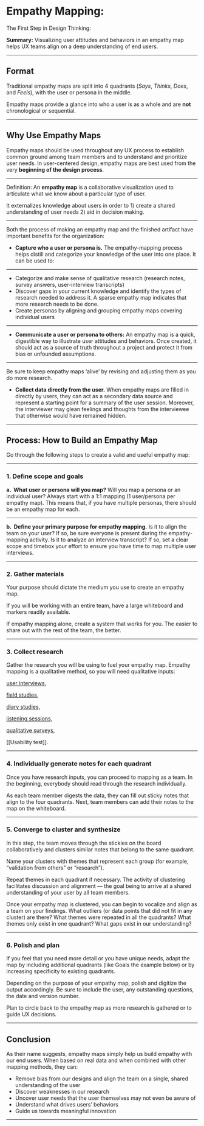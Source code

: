 # Empathy Mapping: 

The First Step in Design Thinking:

 
**Summary:** Visualizing user attitudes and behaviors in an empathy map helps UX teams align on a deep understanding of end users. 

---

## Format

Traditional empathy maps are split into 4 quadrants (_Says_, _Thinks_, _Does_, and _Feels_), with the user or persona in the middle. 

Empathy maps provide a glance into who a user is as a whole and are **not** chronological or sequential.

---

##  Why Use Empathy Maps

Empathy maps should be used throughout any UX process to establish common ground among team members and to understand and prioritize user needs. In user-centered design, empathy maps are best used from the very **beginning of the design process**.

---

Definition: An **empathy map** is a collaborative visualization used to articulate what we know about a particular type of user. 

It externalizes knowledge about users in order to 1) create a shared understanding of user needs 2) aid in decision making.

---

Both the process of making an empathy map and the finished artifact have important benefits for the organization:

-   **Capture who a user or persona is.** The empathy-mapping process helps distill and categorize your knowledge of the user into one place. It can be used to:

---

-   Categorize and make sense of qualitative research (research notes, survey answers, user-interview transcripts)
-   Discover gaps in your current knowledge and identify the types of research needed to address it. A sparse empathy map indicates that more research needs to be done.
-   Create personas by aligning and grouping empathy maps covering individual users

---

-   **Communicate a user or persona to others:** An empathy map is a quick, digestible way to illustrate user attitudes and behaviors. Once created, it should act as a source of truth throughout a project and protect it from bias or unfounded assumptions.

---

Be sure to keep empathy maps ‘alive’ by revising and adjusting them as you do more research.

-   **Collect data directly from the user.** When empathy maps are filled in directly by users, they can act as a secondary data source and represent a starting point for a summary of the user session. Moreover, the interviewer may glean feelings and thoughts from the interviewee that otherwise would have remained hidden.

---

## Process: How to Build an Empathy Map

Go through the following steps to create a valid and useful empathy map:

---

### **1. Define scope and goals**

**a.  What user or persona will you map?** Will you map a persona or an individual user? Always start with a 1:1 mapping (1 user/persona per empathy map). This means that, if you have multiple personas, there should be an empathy map for each.

---

**b.  Define your primary purpose for empathy mapping.** Is it to align the team on your user? If so, be sure everyone is present during the empathy-mapping activity. Is it to analyze an interview transcript? If so, set a clear scope and timebox your effort to ensure you have time to map multiple user interviews.

---

### **2. Gather materials**

Your purpose should dictate the medium you use to create an empathy map. 

If you will be working with an entire team, have a large whiteboard and markers readily available.

If empathy mapping alone, create a system that works for you. The easier to share out with the rest of the team, the better.

---

### **3. Collect research**

Gather the research you will be using to fuel your empathy map. Empathy mapping is a qualitative method, so you will need qualitative inputs: 

[user interviews](https://www.nngroup.com/articles/interviewing-users/), 

[field studies](https://www.nngroup.com/articles/field-studies/),

[diary studies](https://www.nngroup.com/articles/diary-studies/),

[listening sessions](https://indiyoung.com/listening-tips/),

[qualitative surveys](https://www.nngroup.com/articles/qualitative-surveys/), 

[[Usability test]].

---

### **4. Individually generate notes for each quadrant**

Once you have research inputs, you can proceed to mapping as a team. In the beginning, everybody should read through the research individually. 

As each team member digests the data, they can fill out sticky notes that align to the four quadrants. Next, team members can add their notes to the map on the whiteboard.

---

### **5. Converge to cluster and synthesize**

In this step, the team moves through the stickies on the board collaboratively and clusters similar notes that belong to the same quadrant.

Name your clusters with themes that represent each group (for example, “validation from others” or “research”).

Repeat themes in each quadrant if necessary. The activity of clustering facilitates discussion and alignment — the goal being to arrive at a shared understanding of your user by all team members.

Once your empathy map is clustered, you can begin to vocalize and align as a team on your findings. What outliers (or data points that did not fit in any cluster) are there? What themes were repeated in all the quadrants? What themes only exist in one quadrant? What gaps exist in our understanding?

---

### **6. Polish and plan**

If you feel that you need more detail or you have unique needs, adapt the map by including additional quadrants (like Goals the example below) or by increasing specificity to existing quadrants.

Depending on the purpose of your empathy map, polish and digitize the output accordingly. Be sure to include the user, any outstanding questions, the date and version number.

Plan to circle back to the empathy map as more research is gathered or to guide UX decisions.

---

## Conclusion

As their name suggests, empathy maps simply help us build empathy with our end users. When based on real data and when combined with other mapping methods, they can:

-   Remove bias from our designs and align the team on a single, shared understanding of the user
-   Discover weaknesses in our research
-   Uncover user needs that the user themselves may not even be aware of
-   Understand what drives users’ behaviors
-   Guide us towards meaningful innovation

---

